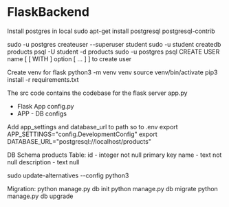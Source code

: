 # FlaskBackend

Install postgres in local
sudo apt-get install postgresql postgresql-contrib


sudo -u postgres createuser --superuser student
sudo -u student createdb products
psql -U student -d products
sudo -u postgres psql
CREATE USER name [ [ WITH ] option [ ... ] ] to create user


Create venv for flask
python3 -m venv venv
source venv/bin/activate
pip3 install -r requirements.txt

The src code contains the codebase for the flask server
app.py
   - Flask App
config.py
   - APP - DB configs

Add app_settings and database_url to path so to .env
export APP_SETTINGS="config.DevelopmentConfig"
export DATABASE_URL="postgresql://localhost/products"



DB Schema
products Table:
id - integer not null primary key
name - text not null
description - text null

sudo update-alternatives --config python3


Migration:
python manage.py db init
python manage.py db migrate
python manage.py db upgrade
